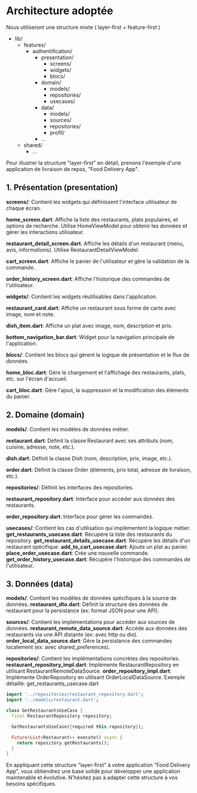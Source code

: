 # Architecture adoptée
Nous utiliseront une structure mixte ( layer-first + feature-first )
- lib/
  - features/
    - authentification/
      - presentation/
        - screens/
        - widgets/
        - blocs/
      - domain/
        - models/
        - repositories/
        - usecases/
      - data/
        - models/
        - sources/
        - repositories/
        - profil/
      - ...
  - shared/
    - ...

Pour illustrer la structure "layer-first" en détail, prenons l'exemple d'une application de livraison de repas, "Food Delivery App".

## 1. Présentation (presentation)

**screens/**: Contient les widgets qui définissent l'interface utilisateur de chaque écran.

**home_screen.dart**: Affiche la liste des restaurants, plats populaires, et options de recherche. Utilise HomeViewModel pour obtenir les données et gérer les interactions utilisateur.

**restaurant_detail_screen.dart**: Affiche les détails d'un restaurant (menu, avis, informations). Utilise RestaurantDetailViewModel.

**cart_screen.dart**: Affiche le panier de l'utilisateur et gère la validation de la commande.

**order_history_screen.dart**: Affiche l'historique des commandes de l'utilisateur.

**widgets/**: Contient les widgets réutilisables dans l'application.

**restaurant_card.dart**: Affiche un restaurant sous forme de carte avec image, nom et note.

**dish_item.dart**: Affiche un plat avec image, nom, description et prix.

**bottom_navigation_bar.dart**: Widget pour la navigation principale de l'application.

**blocs/**: Contient les blocs qui gèrent la logique de présentation et le flux de données.

**home_bloc.dart**: Gère le chargement et l'affichage des restaurants, plats, etc. sur l'écran d'accueil.

**cart_bloc.dart**: Gère l'ajout, la suppression et la modification des éléments du panier.


## 2. Domaine (domain)

**models/**: Contient les modèles de données métier.

**restaurant.dart**: Définit la classe Restaurant avec ses attributs (nom, cuisine, adresse, note, etc.).

**dish.dart**: Définit la classe Dish (nom, description, prix, image, etc.).

**order.dart**: Définit la classe Order (éléments, prix total, adresse de livraison, etc.).

**repositories/**: Définit les interfaces des repositories.

**restaurant_repository.dart**: Interface pour accéder aux données des restaurants.

**order_repository.dart**: Interface pour gérer les commandes.

**usecases/**: Contient les cas d'utilisation qui implémentent la logique métier.
**get_restaurants_usecase.dart**: Récupère la liste des restaurants du repository.
**get_restaurant_details_usecase.dart**: Récupère les détails d'un restaurant spécifique.
**add_to_cart_usecase.dart**: Ajoute un plat au panier.
**place_order_usecase.dart**: Crée une nouvelle commande.
**get_order_history_usecase.dart**: Récupère l'historique des commandes de l'utilisateur.

## 3. Données (data)
**models/**: Contient les modèles de données spécifiques à la source de données.
**restaurant_dto.dart**: Définit la structure des données de restaurant pour la persistance (ex: format JSON pour une API).

**sources/**: Contient les implémentations pour accéder aux sources de données.
**restaurant_remote_data_source.dart**: Accède aux données des restaurants via une API distante (ex: avec http ou dio).
**order_local_data_source.dart**: Gère la persistance des commandes localement (ex: avec shared_preferences).

**repositories/**: Contient les implémentations concrètes des repositories.
**restaurant_repository_impl.dart**: Implémente RestaurantRepository en utilisant RestaurantRemoteDataSource.
**order_repository_impl.dart**: Implémente OrderRepository en utilisant OrderLocalDataSource.
Exemple détaillé: get_restaurants_usecase.dart

```dart
import '../repositories/restaurant_repository.dart';
import '../models/restaurant.dart';

class GetRestaurantsUseCase {
  final RestaurantRepository repository;

  GetRestaurantsUseCase({required this.repository});

  Future<List<Restaurant>> execute() async {
    return repository.getRestaurants();
  }
}
```
En appliquant cette structure "layer-first" à votre application "Food Delivery App", vous obtiendrez une base solide pour développer une application maintenable et évolutive. N'hésitez pas à adapter cette structure à vos besoins spécifiques.
